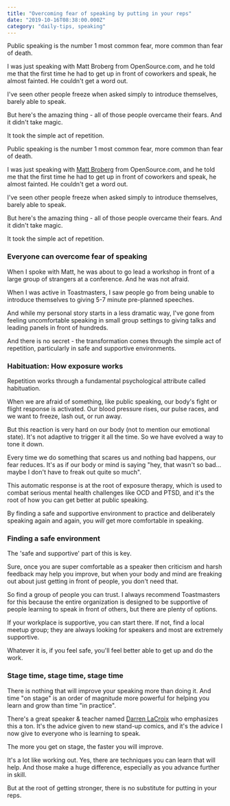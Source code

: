 ```yaml
---
title: "Overcoming fear of speaking by putting in your reps"
date: "2019-10-16T08:38:00.000Z"
category: "daily-tips, speaking"
---
```


Public speaking is the number 1 most common fear, more common than fear of death.

I was just speaking with Matt Broberg from OpenSource.com, and he told me that the first time he had to get up in front of coworkers and speak, he almost fainted. He couldn't get a word out.

I've seen other people freeze when asked simply to introduce themselves, barely able to speak.

But here's the amazing thing - all of those people overcame their fears. And it didn't take magic.

It took the simple act of repetition.

<!-- more -->

Public speaking is the number 1 most common fear, more common than fear of death.

I was just speaking with [Matt Broberg](https://twitter.com/mbbroberg) from OpenSource.com, and he told me that the first time he had to get up in front of coworkers and speak, he almost fainted. He couldn't get a word out.

I've seen other people freeze when asked simply to introduce themselves, barely able to speak.

But here's the amazing thing - all of those people overcame their fears. And it didn't take magic.

It took the simple act of repetition.

### Everyone can overcome fear of speaking

When I spoke with Matt, he was about to go lead a workshop in front of a large group of strangers at a conference. And he was not afraid.

When I was active in Toastmasters, I saw people go from being unable to introduce themselves to giving 5-7 minute pre-planned speeches.

And while my personal story starts in a less dramatic way, I've gone from feeling uncomfortable speaking in small group settings to giving talks and leading panels in front of hundreds.

And there is no secret - the transformation comes through the simple act of repetition, particularly in safe and supportive environments.

### Habituation: How exposure works

Repetition works through a fundamental psychological attribute called habituation.

When we are afraid of something, like public speaking, our body's fight or flight response is activated. Our blood pressure rises, our pulse races, and we want to freeze, lash out, or run away.

But this reaction is very hard on our body (not to mention our emotional state). It's not adaptive to trigger it all the time. So we have evolved a way to tone it down.

Every time we do something that scares us and nothing bad happens, our fear reduces. It's as if our body or mind is saying "hey, that wasn't so bad... maybe I don't have to freak out quite so much".

This automatic response is at the root of exposure therapy, which is used to combat serious mental health challenges like OCD and PTSD, and it's the root of how you can get better at public speaking.

By finding a safe and supportive environment to practice and deliberately speaking again and again, you _will_ get more comfortable in speaking.

### Finding a safe environment

The 'safe and supportive' part of this is key.

Sure, once you are super comfortable as a speaker then criticism and harsh feedback may help you improve, but when your body and mind are freaking out about just getting in front of people, you don't need that.

So find a group of people you can trust. I always recommend Toastmasters for this because the entire organization is designed to be supportive of people learning to speak in front of others, but there are plenty of options.

If your workplace is supportive, you can start there. If not, find a local meetup group; they are always looking for speakers and most are extremely supportive.

Whatever it is, if you feel safe, you'll feel better able to get up and do the work.

### Stage time, stage time, stage time

There is nothing that will improve your speaking more than doing it. And time "on stage" is an order of magnitude more powerful for helping you learn and grow than time "in practice".

There's a great speaker & teacher named [Darren LaCroix](https://twitter.com/DarrenLaCroix) who emphasizes this a ton. It's the advice given to new stand-up comics, and it's the advice I now give to everyone who is learning to speak.

The more you get on stage, the faster you will improve.

It's a lot like working out. Yes, there are techniques you can learn that will help. And those make a huge difference, especially as you advance further in skill.

But at the root of getting stronger, there is no substitute for putting in your reps.

